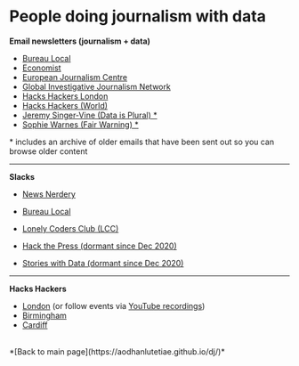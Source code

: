 # People doing journalism with data

**Email newsletters (journalism + data)**

- [Bureau Local](https://www.thebureauinvestigates.com/explainers/join-our-network)
- [Economist](https://www.economist.com/offthecharts/)
- [European Journalism Centre](https://ejc.net/newsletters)
- [Global Investigative Journalism Network](https://gijn.us5.list-manage.com/subscribe?u=0212d7db984672e4fe5ac3daf&id=eae0e8c5a9)
- [Hacks Hackers London](https://www.hackshackersldn.co.uk/join)
- [Hacks Hackers (World)](https://www.hackshackers.com/)
- [Jeremy Singer-Vine (Data is Plural) *](https://www.data-is-plural.com/)
- [Sophie Warnes (Fair Warning) *](https://www.getrevue.co/profile/FairWarning)

\* includes an archive of older emails that have been sent out so you can browse older content

---

**Slacks**

- [News Nerdery](https://newsnerdery.org/)
- [Bureau Local](https://bureau-local-slack-invite.herokuapp.com/)
- [Lonely Coders Club (LCC)](https://lcc-slack.herokuapp.com/)

- [Hack the Press (dormant since Dec 2020)](https://hackthepress.org/)
- [Stories with Data (dormant since Dec 2020)](https://storieswithdata.community/)

---

**Hacks Hackers**

- [London](https://www.hackshackersldn.co.uk/)
(or follow events via [YouTube recordings](https://www.youtube.com/channel/UC2hBotsAYUjfxvGvsHGicMQ/videos))
- [Birmingham](https://www.meetup.com/Hacks-Hackers-Birmingham/)
- [Cardiff](https://www.meetup.com/Hacks-Hackers-South-Wales-x-South-West/)

<br />
*[Back to main page](https://aodhanlutetiae.github.io/dj/)*
